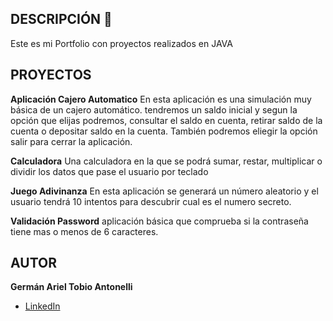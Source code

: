 ## DESCRIPCIÓN 🌱

Este es mi Portfolio con proyectos realizados en JAVA

## PROYECTOS
**Aplicación Cajero Automatico**
En esta aplicación es una simulación muy básica de un cajero automático.
tendremos un saldo inicial y segun la opción que elijas podremos, consultar el saldo en cuenta, retirar saldo de la cuenta o depositar saldo en la cuenta.
También podremos eliegir la opción salir para cerrar la aplicación.

**Calculadora**
Una calculadora en la que se podrá sumar, restar, multiplicar o dividir los datos que pase el usuario por teclado

**Juego Adivinanza**
En esta aplicación se generará un número aleatorio y el usuario tendrá 10 intentos para descubrir cual es el numero secreto.

**Validación Password**
aplicación básica que comprueba si la contraseña tiene mas o menos de 6 caracteres.

## AUTOR 
**Germán Ariel Tobio Antonelli**

* [LinkedIn](https://www.linkedin.com/in/german-ariel-tobio-antonelli/)
